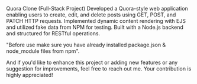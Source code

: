 Quora Clone (Full-Stack Project)
Developed a Quora-style web application enabling users to create, edit, and delete posts using GET, POST, and PATCH HTTP requests.
Implemented dynamic content rendering with EJS and utilized fake data from NPM for testing.
Built with a Node.js backend and structured for RESTful operations.

"Before use make sure you have already installed package.json & node_module files from npm".

And if you'd like to enhance this project or adding new features or any suggestion for improvements, feel free to reach out me.
Your contribution is highly appreciated!

